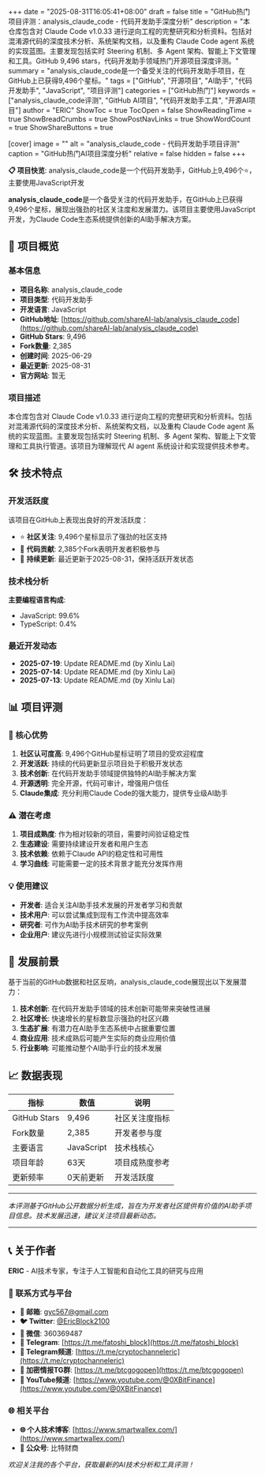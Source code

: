 +++
date = "2025-08-31T16:05:41+08:00"
draft = false
title = "GitHub热门项目评测：analysis_claude_code - 代码开发助手深度分析"
description = "本仓库包含对 Claude Code v1.0.33 进行逆向工程的完整研究和分析资料。包括对混淆源代码的深度技术分析、系统架构文档，以及重构 Claude      Code agent 系统的实现蓝图。主要发现包括实时 Steering 机制、多 Agent      架构、智能上下文管理和工具。GitHub 9,496 stars，代码开发助手领域热门开源项目深度评测。"
summary = "analysis_claude_code是一个备受关注的代码开发助手项目，在GitHub上已获得9,496个星标。"
tags = ["GitHub", "开源项目", "AI助手", "代码开发助手", "JavaScript", "项目评测"]
categories = ["GitHub热门"]
keywords = ["analysis_claude_code评测", "GitHub AI项目", "代码开发助手工具", "开源AI项目"]
author = "ERIC"
ShowToc = true
TocOpen = false
ShowReadingTime = true
ShowBreadCrumbs = true
ShowPostNavLinks = true
ShowWordCount = true
ShowShareButtons = true

[cover]
image = ""
alt = "analysis_claude_code - 代码开发助手项目评测"
caption = "GitHub热门AI项目深度分析"
relative = false
hidden = false
+++

**📋 项目快览**: analysis_claude_code是一个代码开发助手，GitHub上9,496个⭐，主要使用JavaScript开发

**analysis_claude_code**是一个备受关注的代码开发助手，在GitHub上已获得9,496个星标，展现出强劲的社区关注度和发展潜力。该项目主要使用JavaScript开发，为Claude Code生态系统提供创新的AI助手解决方案。

## 🎯 项目概览

### 基本信息
- **项目名称**: analysis_claude_code
- **项目类型**: 代码开发助手
- **开发语言**: JavaScript
- **GitHub地址**: [https://github.com/shareAI-lab/analysis_claude_code](https://github.com/shareAI-lab/analysis_claude_code)
- **GitHub Stars**: 9,496
- **Fork数量**: 2,385
- **创建时间**: 2025-06-29
- **最近更新**: 2025-08-31
- **官方网站**: 暂无

### 项目描述
本仓库包含对 Claude Code v1.0.33 进行逆向工程的完整研究和分析资料。包括对混淆源代码的深度技术分析、系统架构文档，以及重构 Claude      Code agent 系统的实现蓝图。主要发现包括实时 Steering 机制、多 Agent      架构、智能上下文管理和工具执行管道。该项目为理解现代 AI agent 系统设计和实现提供技术参考。

## 🛠️ 技术特点

### 开发活跃度
该项目在GitHub上表现出良好的开发活跃度：
- ⭐ **社区关注**: 9,496个星标显示了强劲的社区支持
- 🔄 **代码贡献**: 2,385个Fork表明开发者积极参与
- 📅 **持续更新**: 最近更新于2025-08-31，保持活跃开发状态

### 技术栈分析

**主要编程语言构成**:
- JavaScript: 99.6%
- TypeScript: 0.4%


### 最近开发动态
- **2025-07-19**: Update README.md (by Xinlu Lai)
- **2025-07-14**: Update README.md (by Xinlu Lai)
- **2025-07-13**: Update README.md (by Xinlu Lai)


## 📊 项目评测

### 🎯 核心优势
1. **社区认可度高**: 9,496个GitHub星标证明了项目的受欢迎程度
2. **开发活跃**: 持续的代码更新显示项目处于积极开发状态
3. **技术创新**: 在代码开发助手领域提供独特的AI助手解决方案
4. **开源透明**: 完全开源，代码可审计，增强用户信任
5. **Claude集成**: 充分利用Claude Code的强大能力，提供专业级AI助手

### ⚠️ 潜在考虑
1. **项目成熟度**: 作为相对较新的项目，需要时间验证稳定性
2. **生态建设**: 需要持续建设开发者和用户生态
3. **技术依赖**: 依赖于Claude API的稳定性和可用性
4. **学习曲线**: 可能需要一定的技术背景才能充分发挥作用

### 💡 使用建议
- **开发者**: 适合关注AI助手技术发展的开发者学习和贡献
- **技术用户**: 可以尝试集成到现有工作流中提高效率
- **研究者**: 可作为AI助手技术研究的参考案例
- **企业用户**: 建议先进行小规模测试验证实际效果

## 🔮 发展前景

基于当前的GitHub数据和社区反响，analysis_claude_code展现出以下发展潜力：

1. **技术创新**: 在代码开发助手领域的技术创新可能带来突破性进展
2. **社区增长**: 快速增长的星标数显示强劲的社区兴趣
3. **生态扩展**: 有潜力在AI助手生态系统中占据重要位置
4. **商业应用**: 技术成熟后可能产生实际的商业应用价值
5. **行业影响**: 可能推动整个AI助手行业的技术发展

## 📈 数据表现

| 指标 | 数值 | 说明 |
|------|------|------|
| GitHub Stars | 9,496 | 社区关注度指标 |
| Fork数量 | 2,385 | 开发者参与度 |
| 主要语言 | JavaScript | 技术栈核心 |
| 项目年龄 | 63天 | 项目成熟度参考 |
| 更新频率 | 0天前更新 | 开发活跃度 |

---

*本评测基于GitHub公开数据分析生成，旨在为开发者社区提供有价值的AI助手项目信息。技术发展迅速，建议关注项目最新动态。*

---

## 📞 关于作者

**ERIC** - AI技术专家，专注于人工智能和自动化工具的研究与应用

### 🔗 联系方式与平台

- **📧 邮箱**: [gyc567@gmail.com](mailto:gyc567@gmail.com)
- **🐦 Twitter**: [@EricBlock2100](https://twitter.com/EricBlock2100)
- **💬 微信**: 360369487
- **📱 Telegram**: [https://t.me/fatoshi_block](https://t.me/fatoshi_block)
- **📢 Telegram频道**: [https://t.me/cryptochanneleric](https://t.me/cryptochanneleric)
- **👥 加密情报TG群**: [https://t.me/btcgogopen](https://t.me/btcgogopen)
- **🎥 YouTube频道**: [https://www.youtube.com/@0XBitFinance](https://www.youtube.com/@0XBitFinance)

### 🌐 相关平台

- **🌐 个人技术博客**: [https://www.smartwallex.com/](https://www.smartwallex.com/)
- **📖 公众号**: 比特财商

*欢迎关注我的各个平台，获取最新的AI技术分析和工具评测！*
